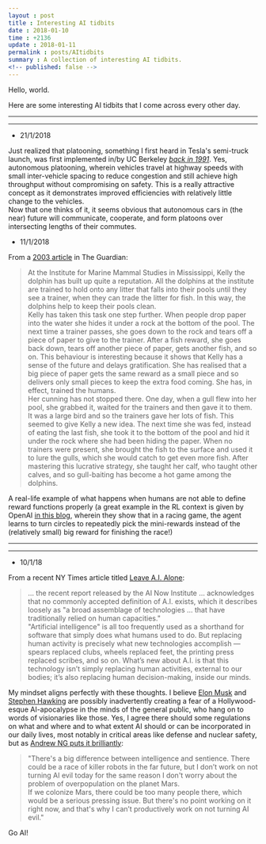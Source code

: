 ```yaml
---
layout : post
title : Interesting AI tidbits
date : 2018-01-10
time : +2136
update : 2018-01-11
permalink : posts/AItidbits
summary : A collection of interesting AI tidbits.
<!-- published: false -->
---
```


Hello, world.   

Here are some interesting AI tidbits that I come across every other day.

<hr>
<hr>

- 21/1/2018    

Just realized that platooning, something I first heard in Tesla's semi-truck launch, was first implemented in/by UC Berkeley *[back in 1991](http://people.eecs.berkeley.edu/~varaiya/papers_ps.dir/SmartCars.pdf)*. Yes, autonomous platooning, wherein  vehicles travel at highway speeds with small inter-vehicle spacing to reduce congestion and still achieve high throughput without compromising on safety. This is a really attractive concept as it demonstrates improved efficiencies with relatively little change to the vehicles.    
Now that one thinks of it, it seems obvious that autonomous cars in (the near) future will communicate, cooperate, and form platoons over intersecting lengths of their commutes. 

- 11/1/2018

From a [2003 article](https://www.theguardian.com/science/2003/jul/03/research.science) in The Guardian: 

> At the Institute for Marine Mammal Studies in Mississippi, Kelly the dolphin has built up quite a reputation. All the dolphins at the institute are trained to hold onto any litter that falls into their pools until they see a trainer, when they can trade the litter for fish. In this way, the dolphins help to keep their pools clean.   
Kelly has taken this task one step further. When people drop paper into the water she hides it under a rock at the bottom of the pool. The next time a trainer passes, she goes down to the rock and tears off a piece of paper to give to the trainer. After a fish reward, she goes back down, tears off another piece of paper, gets another fish, and so on. This behaviour is interesting because it shows that Kelly has a sense of the future and delays gratification. She has realised that a big piece of paper gets the same reward as a small piece and so delivers only small pieces to keep the extra food coming. She has, in effect, trained the humans.   
Her cunning has not stopped there. One day, when a gull flew into her pool, she grabbed it, waited for the trainers and then gave it to them. It was a large bird and so the trainers gave her lots of fish. This seemed to give Kelly a new idea. The next time she was fed, instead of eating the last fish, she took it to the bottom of the pool and hid it under the rock where she had been hiding the paper. When no trainers were present, she brought the fish to the surface and used it to lure the gulls, which she would catch to get even more fish. After mastering this lucrative strategy, she taught her calf, who taught other calves, and so gull-baiting has become a hot game among the dolphins. 

A real-life example of what happens when humans are not able to define reward functions properly (a great example in the RL context is given by OpenAI [in this blog](https://blog.openai.com/faulty-reward-functions/), wherein they show that in a racing game, the agent learns to turn circles to repeatedly pick the mini-rewards instead of the (relatively small) big reward for finishing the race!)    <br>

<hr>
<hr>

- 10/1/18

From a recent NY Times article titled [Leave A.I. Alone](https://www.nytimes.com/2018/01/04/opinion/leave-artificial-intelligence.html?smid=tw-share):

> ... the recent report released by the AI Now Institute ... acknowledges that no commonly accepted definition of A.I. exists, which it describes loosely as "a broad assemblage of technologies ... that have traditionally relied on human capacities."    
> "Artificial intelligence" is all too frequently used as a shorthand for software that simply does what humans used to do. But replacing human activity is precisely what new technologies accomplish — spears replaced clubs, wheels replaced feet, the printing press replaced scribes, and so on. What’s new about A.I. is that this technology isn’t simply replacing human activities, external to our bodies; it’s also replacing human decision-making, inside our minds.

My mindset aligns perfectly with these thoughts. I believe [Elon Musk](https://www.theguardian.com/technology/2017/aug/14/elon-musk-ai-vastly-more-risky-north-korea) and [Stephen Hawking](https://www.usatoday.com/story/tech/talkingtech/2017/11/07/hawking-ai-could-worst-event-history-our-civilization/839298001/) are possibly inadvertently creating a fear of a Hollywood-esque AI-apocalypse in the minds of the general public, who hang on to words of visionaries like those. Yes, I agree there should some regulations on what and where and to what extent AI should or can be incorporated in our daily lives, most notably in critical areas like defense and nuclear safety, but as [Andrew NG puts it brilliantly](https://www.theregister.co.uk/2015/03/19/andrew_ng_baidu_ai/):

> "There's a big difference between intelligence and sentience. There could be a race of killer robots in the far future, but I don’t work on not turning AI evil today for the same reason I don't worry about the problem of overpopulation on the planet Mars.    
If we colonize Mars, there could be too many people there, which would be a serious pressing issue. But there's no point working on it right now, and that's why I can’t productively work on not turning AI evil." 

Go AI!    